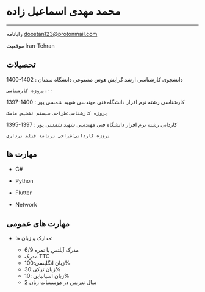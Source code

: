 محمد مهدی اسماعیل زاده
============

-------------------     ----------------------------
رایانامه                        doostan123@protonmail.com

موقعیت                          Iran-Tehran

تحصیلات
---------
1400-1402
:   دانشجوی کارشناسی ارشد گرایش هوش مصنوعی دانشگاه سمنان

    پروژه کارشناسی:--

1397-1400
:   کارشناسی رشته نرم افزار دانشگاه فنی مهندسی شهید شمسی پور

    پروژه کارشناسی:طراحی سیستم تشخیص ماسک


1395-1397
:  کاردانی رشته نرم افزار دانشگاه فنی مهندسی شهید شمسی پور

    پروژه کاردانی:طراحی برنامه فیلم برداری


مهارت ها
----------

* C#

* Python

* Flutter

* Network


مهارت های عمومی
----------------------------------------

* مدارک و زبان ها:

     * مدرک آیلتس با نمره 6/9
     * مدرک TTC
     * زبان انگلیسی:100% 
     * زبان ترکی:30%
     * زبان اسپانیایی :10%
     * 2 سال تدریس در موسسات زبان

